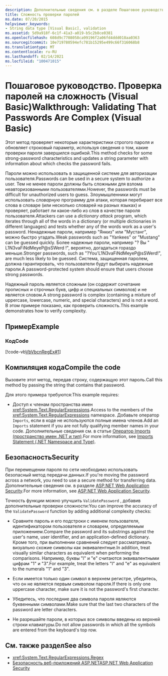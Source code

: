 ```yaml
---
description: Дополнительные сведения см. в разделе Пошаговое руководство. Проверка сложности паролей (Visual Basic)
title: Сложность проверки паролей
ms.date: 07/20/2015
helpviewer_keywords:
- String data type [Visual Basic], validation
ms.assetid: 5d9a918f-6c1f-41a3-a019-b5c2b8ce0381
ms.openlocfilehash: 608d9c7708058ca99196f2a06fd4ddd018aa0363
ms.sourcegitcommit: 10e719780594efc781b15295e499c66f316068b8
ms.translationtype: MT
ms.contentlocale: ru-RU
ms.lasthandoff: 02/14/2021
ms.locfileid: "100471015"
---
```

# <a name="walkthrough-validating-that-passwords-are-complex-visual-basic"></a><span data-ttu-id="9ca7b-103">Пошаговое руководство. Проверка паролей на сложность (Visual Basic)</span><span class="sxs-lookup"><span data-stu-id="9ca7b-103">Walkthrough: Validating That Passwords Are Complex (Visual Basic)</span></span>

<span data-ttu-id="9ca7b-104">Этот метод проверяет некоторые характеристики строгого пароля и обновляет строковый параметр, используя сведения о том, какие проверки пароля завершился ошибкой.</span><span class="sxs-lookup"><span data-stu-id="9ca7b-104">This method checks for some strong-password characteristics and updates a string parameter with information about which checks the password fails.</span></span>  
  
 <span data-ttu-id="9ca7b-105">Пароли можно использовать в защищенной системе для авторизации пользователя.</span><span class="sxs-lookup"><span data-stu-id="9ca7b-105">Passwords can be used in a secure system to authorize a user.</span></span> <span data-ttu-id="9ca7b-106">Тем не менее пароли должны быть сложными для взлома неавторизованными пользователями.</span><span class="sxs-lookup"><span data-stu-id="9ca7b-106">However, the passwords must be difficult for unauthorized users to guess.</span></span> <span data-ttu-id="9ca7b-107">Злоумышленники могут использовать *словарную* программу для атаки, которая перебирает все слова в словаре (или несколько словарей на разных языках) и проверяет, работает ли какое-либо из слов в качестве пароля пользователя.</span><span class="sxs-lookup"><span data-stu-id="9ca7b-107">Attackers can use a *dictionary attack* program, which iterates through all of the words in a dictionary (or multiple dictionaries in different languages) and tests whether any of the words work as a user's password.</span></span> <span data-ttu-id="9ca7b-108">Ненадежные пароли, например "Янкиз" или "Мустанг", можно быстро угадать.</span><span class="sxs-lookup"><span data-stu-id="9ca7b-108">Weak passwords such as "Yankees" or "Mustang" can be guessed quickly.</span></span> <span data-ttu-id="9ca7b-109">Более надежные пароли, например "? Вы " L1N3vaFiNdMeyeP@sSWerd !", вероятно, догадаться гораздо меньше.</span><span class="sxs-lookup"><span data-stu-id="9ca7b-109">Stronger passwords, such as "?You'L1N3vaFiNdMeyeP@sSWerd!", are much less likely to be guessed.</span></span> <span data-ttu-id="9ca7b-110">Система, защищенная паролем, должна гарантировать, что пользователи будут выбирать надежные пароли.</span><span class="sxs-lookup"><span data-stu-id="9ca7b-110">A password-protected system should ensure that users choose strong passwords.</span></span>  
  
 <span data-ttu-id="9ca7b-111">Надежный пароль является сложным (он содержит сочетание прописных и строчных букв, цифр и специальных символов) и не является словом.</span><span class="sxs-lookup"><span data-stu-id="9ca7b-111">A strong password is complex (containing a mixture of uppercase, lowercase, numeric, and special characters) and is not a word.</span></span> <span data-ttu-id="9ca7b-112">В этом примере показано, как проверить сложность.</span><span class="sxs-lookup"><span data-stu-id="9ca7b-112">This example demonstrates how to verify complexity.</span></span>  
  
## <a name="example"></a><span data-ttu-id="9ca7b-113">Пример</span><span class="sxs-lookup"><span data-stu-id="9ca7b-113">Example</span></span>  
  
### <a name="code"></a><span data-ttu-id="9ca7b-114">Код</span><span class="sxs-lookup"><span data-stu-id="9ca7b-114">Code</span></span>  

 [!code-vb[VbVbcnRegEx#1](~/samples/snippets/visualbasic/VS_Snippets_VBCSharp/VbVbcnRegEx/VB/Class1.vb#1)]  
  
## <a name="compile-the-code"></a><span data-ttu-id="9ca7b-115">Компиляция кода</span><span class="sxs-lookup"><span data-stu-id="9ca7b-115">Compile the code</span></span>  

 <span data-ttu-id="9ca7b-116">Вызовите этот метод, передав строку, содержащую этот пароль.</span><span class="sxs-lookup"><span data-stu-id="9ca7b-116">Call this method by passing the string that contains that password.</span></span>  
  
 <span data-ttu-id="9ca7b-117">Для этого примера требуются:</span><span class="sxs-lookup"><span data-stu-id="9ca7b-117">This example requires:</span></span>  
  
- <span data-ttu-id="9ca7b-118">Доступ к членам пространства имен <xref:System.Text.RegularExpressions>.</span><span class="sxs-lookup"><span data-stu-id="9ca7b-118">Access to the members of the <xref:System.Text.RegularExpressions> namespace.</span></span> <span data-ttu-id="9ca7b-119">Добавьте оператор `Imports`, если в коде не используются полные имена членов.</span><span class="sxs-lookup"><span data-stu-id="9ca7b-119">Add an `Imports` statement if you are not fully qualifying member names in your code.</span></span> <span data-ttu-id="9ca7b-120">Дополнительные сведения см. в статье [Оператор Imports (пространство имен .NET и тип)](../../../language-reference/statements/imports-statement-net-namespace-and-type.md).</span><span class="sxs-lookup"><span data-stu-id="9ca7b-120">For more information, see [Imports Statement (.NET Namespace and Type)](../../../language-reference/statements/imports-statement-net-namespace-and-type.md).</span></span>  
  
## <a name="security"></a><span data-ttu-id="9ca7b-121">Безопасность</span><span class="sxs-lookup"><span data-stu-id="9ca7b-121">Security</span></span>  

 <span data-ttu-id="9ca7b-122">При перемещении пароля по сети необходимо использовать безопасный метод передачи данных.</span><span class="sxs-lookup"><span data-stu-id="9ca7b-122">If you're moving the password across a network, you need to use a secure method for transferring data.</span></span> <span data-ttu-id="9ca7b-123">Дополнительные сведения см. в разделе [ASP.NET Web Application Security](/previous-versions/aspnet/330a99hc(v=vs.100)).</span><span class="sxs-lookup"><span data-stu-id="9ca7b-123">For more information, see [ASP.NET Web Application Security](/previous-versions/aspnet/330a99hc(v=vs.100)).</span></span>
  
 <span data-ttu-id="9ca7b-124">Точность функции можно улучшить `ValidatePassword` , добавив дополнительные проверки сложности:</span><span class="sxs-lookup"><span data-stu-id="9ca7b-124">You can improve the accuracy of the `ValidatePassword` function by adding additional complexity checks:</span></span>  
  
- <span data-ttu-id="9ca7b-125">Сравните пароль и его подстроки с именем пользователя, идентификатором пользователя и словарем, определяемым приложением.</span><span class="sxs-lookup"><span data-stu-id="9ca7b-125">Compare the password and its substrings against the user's name, user identifier, and an application-defined dictionary.</span></span> <span data-ttu-id="9ca7b-126">Кроме того, при выполнении сравнений следует рассматривать визуально схожие символы как эквивалентные.</span><span class="sxs-lookup"><span data-stu-id="9ca7b-126">In addition, treat visually similar characters as equivalent when performing the comparisons.</span></span> <span data-ttu-id="9ca7b-127">Например, буквы "l" и "e" считаются эквивалентными цифрам "1" и "3".</span><span class="sxs-lookup"><span data-stu-id="9ca7b-127">For example, treat the letters "l" and "e" as equivalent to the numerals "1" and "3".</span></span>  
  
- <span data-ttu-id="9ca7b-128">Если имеется только один символ в верхнем регистре, убедитесь, что он не является первым символом пароля.</span><span class="sxs-lookup"><span data-stu-id="9ca7b-128">If there is only one uppercase character, make sure it is not the password's first character.</span></span>  
  
- <span data-ttu-id="9ca7b-129">Убедитесь, что последние два символа пароля являются буквенными символами.</span><span class="sxs-lookup"><span data-stu-id="9ca7b-129">Make sure that the last two characters of the password are letter characters.</span></span>  
  
- <span data-ttu-id="9ca7b-130">Не разрешайте пароли, в которых все символы введены из верхней строки клавиатуры.</span><span class="sxs-lookup"><span data-stu-id="9ca7b-130">Do not allow passwords in which all the symbols are entered from the keyboard's top row.</span></span>  
  
## <a name="see-also"></a><span data-ttu-id="9ca7b-131">См. также раздел</span><span class="sxs-lookup"><span data-stu-id="9ca7b-131">See also</span></span>

- <xref:System.Text.RegularExpressions.Regex>
- <span data-ttu-id="9ca7b-132">[Безопасность веб-приложений ASP.NET](/previous-versions/aspnet/330a99hc(v=vs.100))</span><span class="sxs-lookup"><span data-stu-id="9ca7b-132">[ASP.NET Web Application Security](/previous-versions/aspnet/330a99hc(v=vs.100))</span></span>
